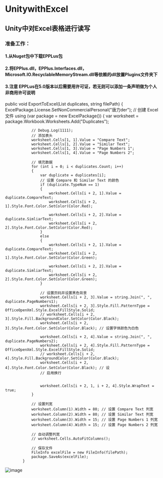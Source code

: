 # UnitywithExcel

## Unity中对Excel表格进行读写
### 准备工作：
#### 1.从Nuget包中下载EPPLus包
#### 2.将EPPlus.dll，EPPlus.Interfaces.dll，Microsoft.IO.RecyclableMemoryStream.dll等依赖的dll放置Plugins文件夹下
#### 3.注意 EPPLus在5.0版本以后需要用许可证，若无则可以添加一条声明做为个人非商用许可说明

 public void ExportToExcel(List<DuplicateLine> duplicates, string filePath)
        {
            ExcelPackage.License.SetNonCommercialPersonal("唐力der");
            // 创建 Excel 文件
            using (var package = new ExcelPackage())
            {
                var worksheet = package.Workbook.Worksheets.Add("Duplicates");
                
                // Debug.Log(1111);
                // 添加表头
                worksheet.Cells[1, 1].Value = "Compare Text";
                worksheet.Cells[1, 2].Value = "Similar Text";
                worksheet.Cells[1, 3].Value = "Page Numbers 1";
                worksheet.Cells[1, 4].Value = "Page Numbers 2";

                // 填充数据
                for (int i = 0; i < duplicates.Count; i++)
                {
                    var duplicate = duplicates[i];
                    // 设置 Compare 和 Similar Text 的颜色
                    if (duplicate.TypeNum == 1)
                    {
                        worksheet.Cells[i + 2, 1].Value = duplicate.CompareText;
                        worksheet.Cells[i + 2, 1].Style.Font.Color.SetColor(Color.Red);
                
                        worksheet.Cells[i + 2, 2].Value = duplicate.SimliarText;
                        worksheet.Cells[i + 2, 2].Style.Font.Color.SetColor(Color.Red);
                    }
                    else
                    {
                        worksheet.Cells[i + 2, 1].Value = duplicate.CompareText;
                        worksheet.Cells[i + 2, 1].Style.Font.Color.SetColor(Color.Green);
                
                        worksheet.Cells[i + 2, 2].Value = duplicate.SimliarText;
                        worksheet.Cells[i + 2, 2].Style.Font.Color.SetColor(Color.Green);
                    }

                    // 设置页码并设置黑色背景
                    worksheet.Cells[i + 2, 3].Value = string.Join(", ", duplicate.PageNumbers1);
                    worksheet.Cells[i + 2, 3].Style.Fill.PatternType = OfficeOpenXml.Style.ExcelFillStyle.Solid;
                    // worksheet.Cells[i + 2, 3].Style.Fill.BackgroundColor.SetColor(Color.Black);
                    worksheet.Cells[i + 2, 3].Style.Font.Color.SetColor(Color.Black); // 设置字体颜色为白色

                    worksheet.Cells[i + 2, 4].Value = string.Join(", ", duplicate.PageNumbers2);
                    worksheet.Cells[i + 2, 4].Style.Fill.PatternType = OfficeOpenXml.Style.ExcelFillStyle.Solid;
                    // worksheet.Cells[i + 2, 4].Style.Fill.BackgroundColor.SetColor(Color.Black);
                    worksheet.Cells[i + 2, 4].Style.Font.Color.SetColor(Color.Black); // 设
                    // 启用换行
                    
                
                    worksheet.Cells[i + 2, 1, i + 2, 4].Style.WrapText = true;
                }
                
                // 设置列宽
                worksheet.Column(1).Width = 80; // 设置 Compare Text 列宽
                worksheet.Column(2).Width = 80; // 设置 Similar Text 列宽
                worksheet.Column(3).Width = 15; // 设置 Page Numbers 1 列宽
                worksheet.Column(4).Width = 15; // 设置 Page Numbers 2 列宽

                // 自动调整列宽
                // worksheet.Cells.AutoFitColumns();
                
                // 保存文件
                FileInfo excelFile = new FileInfo(filePath);
                package.SaveAs(excelFile);
            }



![image](https://github.com/user-attachments/assets/231038ce-953e-4bd5-b721-34173022e779)
